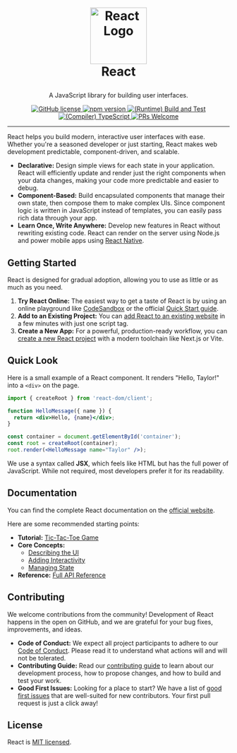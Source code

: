 # <p align="center"> <a href="https://react.dev/" target="_blank"><img src="https://upload.wikimedia.org/wikipedia/commons/a/a7/React-icon.svg" alt="React Logo" height="128"></a> <br> React </p>

<p align="center">A JavaScript library for building user interfaces.</p>

<p align="center">
  <a href="https://github.com/facebook/react/blob/main/LICENSE">
    <img src="https://img.shields.io/badge/license-MIT-blue.svg" alt="GitHub license">
  </a>
  <a href="https://www.npmjs.com/package/react">
    <img src="https://img.shields.io/npm/v/react.svg?style=flat" alt="npm version">
  </a>
  <a href="https://github.com/facebook/react/actions/workflows/runtime_build_and_test.yml">
    <img src="https://github.com/facebook/react/actions/workflows/runtime_build_and_test.yml/badge.svg" alt="(Runtime) Build and Test">
  </a>
  <a href="https://github.com/facebook/react/actions/workflows/compiler_typescript.yml?branch=main">
    <img src="https://github.com/facebook/react/actions/workflows/compiler_typescript.yml/badge.svg?branch=main" alt="(Compiler) TypeScript">
  </a>
  <a href="https://legacy.reactjs.org/docs/how-to-contribute.html#your-first-pull-request">
    <img src="https://img.shields.io/badge/PRs-welcome-brightgreen.svg" alt="PRs Welcome">
  </a>
</p>

---

React helps you build modern, interactive user interfaces with ease. Whether you're a seasoned developer or just starting, React makes web development predictable, component-driven, and scalable.

*   **Declarative:** Design simple views for each state in your application. React will efficiently update and render just the right components when your data changes, making your code more predictable and easier to debug.
*   **Component-Based:** Build encapsulated components that manage their own state, then compose them to make complex UIs. Since component logic is written in JavaScript instead of templates, you can easily pass rich data through your app.
*   **Learn Once, Write Anywhere:** Develop new features in React without rewriting existing code. React can render on the server using Node.js and power mobile apps using [React Native](https://reactnative.dev/).

## Getting Started

React is designed for gradual adoption, allowing you to use as little or as much as you need.

1.  **Try React Online:** The easiest way to get a taste of React is by using an online playground like [CodeSandbox](https://codesandbox.io/s/new) or the official [Quick Start guide](https://react.dev/learn).
2.  **Add to an Existing Project:** You can [add React to an existing website](https://react.dev/learn/add-react-to-an-existing-project) in a few minutes with just one script tag.
3.  **Create a New App:** For a powerful, production-ready workflow, you can [create a new React project](https://react.dev/learn/start-a-new-react-project) with a modern toolchain like Next.js or Vite.

## Quick Look

Here is a small example of a React component. It renders "Hello, Taylor!" into a `<div>` on the page.

```jsx
import { createRoot } from 'react-dom/client';

function HelloMessage({ name }) {
  return <div>Hello, {name}</div>;
}

const container = document.getElementById('container');
const root = createRoot(container);
root.render(<HelloMessage name="Taylor" />);
```

We use a syntax called **JSX**, which feels like HTML but has the full power of JavaScript. While not required, most developers prefer it for its readability.

## Documentation

You can find the complete React documentation on the [official website](https://react.dev/).

Here are some recommended starting points:

*   **Tutorial:** [Tic-Tac-Toe Game](https://react.dev/learn/tutorial-tic-tac-toe)
*   **Core Concepts:**
    *   [Describing the UI](https://react.dev/learn/describing-the-ui)
    *   [Adding Interactivity](https://react.dev/learn/adding-interactivity)
    *   [Managing State](https://react.dev/learn/managing-state)
*   **Reference:** [Full API Reference](https://react.dev/reference/react)

## Contributing

We welcome contributions from the community! Development of React happens in the open on GitHub, and we are grateful for your bug fixes, improvements, and ideas.

*   **Code of Conduct:** We expect all project participants to adhere to our [Code of Conduct](https://code.fb.com/codeofconduct). Please read it to understand what actions will and will not be tolerated.
*   **Contributing Guide:** Read our [contributing guide](https://legacy.reactjs.org/docs/how-to-contribute.html) to learn about our development process, how to propose changes, and how to build and test your work.
*   **Good First Issues:** Looking for a place to start? We have a list of [good first issues](https://github.com/facebook/react/labels/good%20first%20issue) that are well-suited for new contributors. Your first pull request is just a click away!

## License

React is [MIT licensed](https://github.com/facebook/react/blob/main/LICENSE).
